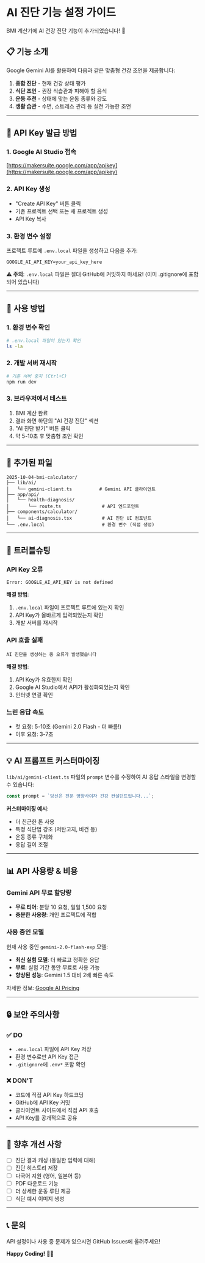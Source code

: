 # AI 진단 기능 설정 가이드

BMI 계산기에 AI 건강 진단 기능이 추가되었습니다! 🤖

## 📋 기능 소개

Google Gemini AI를 활용하여 다음과 같은 맞춤형 건강 조언을 제공합니다:

1. **종합 진단** - 현재 건강 상태 평가
2. **식단 조언** - 권장 식습관과 피해야 할 음식
3. **운동 추천** - 상태에 맞는 운동 종류와 강도
4. **생활 습관** - 수면, 스트레스 관리 등 실천 가능한 조언

---

## 🔑 API Key 발급 방법

### 1. Google AI Studio 접속
[https://makersuite.google.com/app/apikey](https://makersuite.google.com/app/apikey)

### 2. API Key 생성
- "Create API Key" 버튼 클릭
- 기존 프로젝트 선택 또는 새 프로젝트 생성
- API Key 복사

### 3. 환경 변수 설정

프로젝트 루트에 `.env.local` 파일을 생성하고 다음을 추가:

```env
GOOGLE_AI_API_KEY=your_api_key_here
```

**⚠️ 주의**: `.env.local` 파일은 절대 GitHub에 커밋하지 마세요! (이미 .gitignore에 포함되어 있습니다)

---

## 🚀 사용 방법

### 1. 환경 변수 확인
```bash
# .env.local 파일이 있는지 확인
ls -la
```

### 2. 개발 서버 재시작
```bash
# 기존 서버 중지 (Ctrl+C)
npm run dev
```

### 3. 브라우저에서 테스트
1. BMI 계산 완료
2. 결과 화면 하단의 "AI 건강 진단" 섹션
3. "AI 진단 받기" 버튼 클릭
4. 약 5-10초 후 맞춤형 조언 확인

---

## 📁 추가된 파일

```
2025-10-04-bmi-calculator/
├── lib/ai/
│   └── gemini-client.ts          # Gemini API 클라이언트
├── app/api/
│   └── health-diagnosis/
│       └── route.ts               # API 엔드포인트
├── components/calculator/
│   └── ai-diagnosis.tsx           # AI 진단 UI 컴포넌트
└── .env.local                     # 환경 변수 (직접 생성)
```

---

## 🔧 트러블슈팅

### API Key 오류
```
Error: GOOGLE_AI_API_KEY is not defined
```

**해결 방법**:
1. `.env.local` 파일이 프로젝트 루트에 있는지 확인
2. API Key가 올바르게 입력되었는지 확인
3. 개발 서버를 재시작

### API 호출 실패
```
AI 진단을 생성하는 중 오류가 발생했습니다
```

**해결 방법**:
1. API Key가 유효한지 확인
2. Google AI Studio에서 API가 활성화되었는지 확인
3. 인터넷 연결 확인

### 느린 응답 속도
- 첫 요청: 5-10초 (Gemini 2.0 Flash - 더 빠름!)
- 이후 요청: 3-7초

---

## 💡 AI 프롬프트 커스터마이징

`lib/ai/gemini-client.ts` 파일의 `prompt` 변수를 수정하여 AI 응답 스타일을 변경할 수 있습니다:

```typescript
const prompt = `당신은 전문 영양사이자 건강 컨설턴트입니다...`;
```

**커스터마이징 예시**:
- 더 친근한 톤 사용
- 특정 식단법 강조 (저탄고지, 비건 등)
- 운동 종류 구체화
- 응답 길이 조절

---

## 📊 API 사용량 & 비용

### Gemini API 무료 할당량
- **무료 티어**: 분당 10 요청, 일일 1,500 요청
- **충분한 사용량**: 개인 프로젝트에 적합

### 사용 중인 모델
현재 사용 중인 `gemini-2.0-flash-exp` 모델:
- **최신 실험 모델**: 더 빠르고 정확한 응답
- **무료**: 실험 기간 동안 무료로 사용 가능
- **향상된 성능**: Gemini 1.5 대비 2배 빠른 속도

자세한 정보: [Google AI Pricing](https://ai.google.dev/pricing)

---

## 🔒 보안 주의사항

### ✅ DO
- `.env.local` 파일에 API Key 저장
- 환경 변수로만 API Key 접근
- `.gitignore`에 `.env*` 포함 확인

### ❌ DON'T
- 코드에 직접 API Key 하드코딩
- GitHub에 API Key 커밋
- 클라이언트 사이드에서 직접 API 호출
- API Key를 공개적으로 공유

---

## 🌟 향후 개선 사항

- [ ] 진단 결과 캐싱 (동일한 입력에 대해)
- [ ] 진단 히스토리 저장
- [ ] 다국어 지원 (영어, 일본어 등)
- [ ] PDF 다운로드 기능
- [ ] 더 상세한 운동 루틴 제공
- [ ] 식단 예시 이미지 생성

---

## 📞 문의

API 설정이나 사용 중 문제가 있으시면 GitHub Issues에 올려주세요!

**Happy Coding!** 🚀💪

